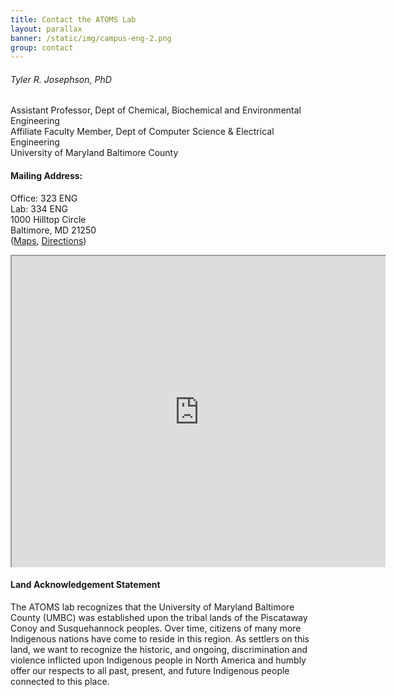 ```yaml
---
title: Contact the ATOMS Lab
layout: parallax
banner: /static/img/campus-eng-2.png
group: contact
---
```



<div class="row contact-block first-contact-block">
    <div class="col-12">
        <div class="row">
            <div class="col">
                <a>
                <h6 class="prof-name">Tyler R. Josephson, PhD </h6>
                Assistant Professor, Dept of Chemical, Biochemical and Environmental Engineering <br>
                Affiliate Faculty Member, Dept of Computer Science & Electrical Engineering <br>
                University of Maryland Baltimore County <br>
                        </a>
                    </div>
                    <div class="col">
                        <h4>Mailing Address:</h4>
		                <p> Office: 323 ENG <br>
                        Lab: 334 ENG <br>
                        1000 Hilltop Circle <br>
                        Baltimore, MD 21250 <br>
                        (<a href="https://about.umbc.edu/visitors-guide/campus-map/">Maps</a>, <a href="https://about.umbc.edu/visitors-guide/directions/">Directions</a>) </p>
                    </div>
                </div>
            </div>
</div>

        
<div class="col-12">
    <div class="mapouter">
        <div class="gmap_canvas">
            <iframe width="600" height="500" id="gmap_canvas" src="https://maps.google.com/maps?q=engineering%20building%20umbc&t=&z=13&ie=UTF8&iwloc=&output=embed"
> </iframe>
                        <style>.mapouter{position:relative;text-align:right;height:500px;width:600px;}</style>
                        <style>.gmap_canvas {overflow:hidden;background:none!important;height:500px;width:600px;}</style>
        </div>
    </div>
</div>


<div class="row contact-block">
    <div class="col-12 contact-block-column">
            <h4>Land Acknowledgement Statement</h4>
    </div>
            <div class="col">
<p>The ATOMS lab recognizes that the University of Maryland Baltimore County (UMBC) was established upon the tribal lands of the Piscataway Conoy and Susquehannock peoples. Over time, citizens of many more Indigenous nations have come to reside in this region. As settlers on this land, we want to recognize the historic, and ongoing, discrimination and violence inflicted upon Indigenous people in North America and humbly offer our respects to all past, present, and future Indigenous people connected to this place. </p>
            </div>
</div>

